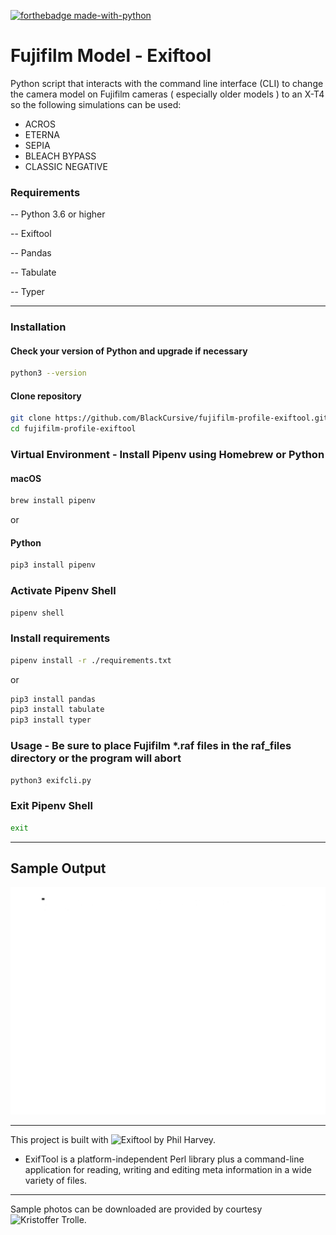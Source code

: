 
[![forthebadge made-with-python](http://ForTheBadge.com/images/badges/made-with-python.svg)](https://www.python.org/)
# Fujifilm Model - Exiftool

Python script that interacts with the command line interface (CLI) to change the camera model on Fujifilm cameras ( especially older models ) to an X-T4
so the following simulations can be used:
* ACROS
* ETERNA
* SEPIA
* BLEACH BYPASS
* CLASSIC NEGATIVE

### Requirements
-- Python 3.6 or higher

-- Exiftool

-- Pandas

-- Tabulate

-- Typer

-------------
### Installation 
#### Check your version of Python and upgrade if necessary
```bash
python3 --version
```

#### Clone repository
```bash
git clone https://github.com/BlackCursive/fujifilm-profile-exiftool.git
cd fujifilm-profile-exiftool
```

### Virtual Environment - Install Pipenv using Homebrew or Python
#### macOS
```bash
brew install pipenv
```
or
#### Python
```bash
pip3 install pipenv
```

### Activate Pipenv Shell
```bash
pipenv shell
```

### Install requirements
```bash
pipenv install -r ./requirements.txt
```
or
```bash
pip3 install pandas
pip3 install tabulate
pip3 install typer
```

### Usage - Be sure to place Fujifilm *.raf files in the raf_files directory or the program will abort
```bash
python3 exifcli.py
```

### Exit Pipenv Shell
```bash
exit
```

---------
## Sample Output
![ExifCli](https://github.com/BlackCursive/fujifilm-profile-exiftool/blob/main/exifcli.gif)


-----
This project is built with ![Exiftool](https://github.com/exiftool) by Phil Harvey.
- ExifTool is a platform-independent Perl library plus a command-line application for reading, writing and editing meta information in a wide variety of files.
-----
Sample photos can be downloaded are provided by courtesy ![Kristoffer Trolle](https://www.kristoffertrolle.com/2020/fujifilm-sample-raw-files).
